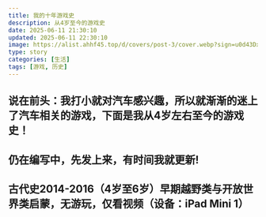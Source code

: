 ```yaml
---
title: 我的十年游戏史
description: 从4岁至今的游戏史
date: 2025-06-11 21:30:10
updated: 2025-06-11 22:30:10
image: https://alist.ahhf45.top/d/covers/post-3/cover.webp?sign=u0d43DxOaWS2hmRS7srw1ZmvtdKnCJhImdJDdonH8Y8=:0
type: story
categories: [生活]
tags: [游戏, 历史]
---
```


## 说在前头：我打小就对汽车感兴趣，所以就渐渐的迷上了汽车相关的游戏，下面是我从4岁左右至今的游戏史！

## 仍在编写中，先发上来，有时间我就更新!

## 古代史2014-2016（4岁至6岁）早期越野类与开放世界类启蒙，无游玩，仅看视频（设备：iPad Mini 1）
